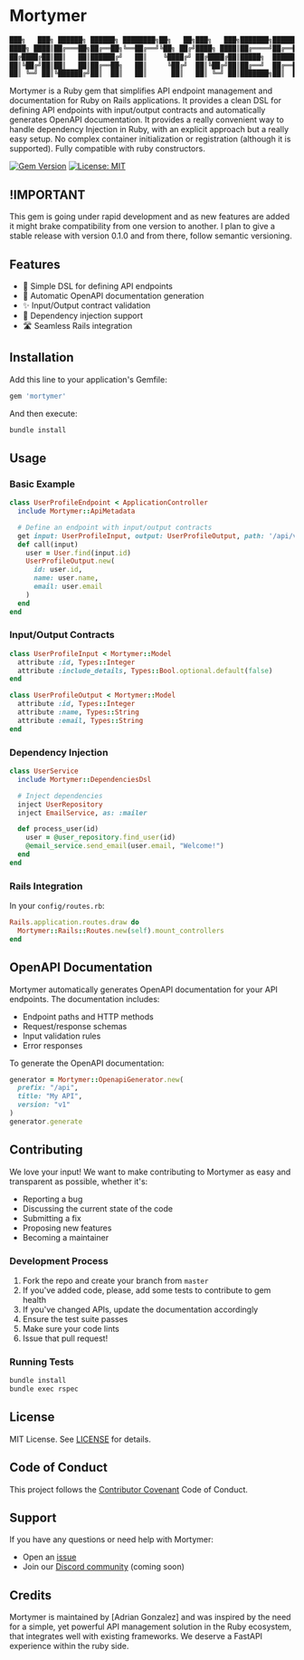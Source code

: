 # Mortymer

```markdown
███╗   ███╗ ██████╗ ██████╗ ████████╗██╗   ██╗███╗   ███╗███████╗██████╗ 
████╗ ████║██╔═══██╗██╔══██╗╚══██╔══╝╚██╗ ██╔╝████╗ ████║██╔════╝██╔══██╗
██╔████╔██║██║   ██║██████╔╝   ██║    ╚████╔╝ ██╔████╔██║█████╗  ██████╔╝
██║╚██╔╝██║██║   ██║██╔══██╗   ██║     ╚██╔╝  ██║╚██╔╝██║██╔══╝  ██╔══██╗
██║ ╚═╝ ██║╚██████╔╝██║  ██║   ██║      ██║   ██║ ╚═╝ ██║███████╗██║  ██║
```

Mortymer is a Ruby gem that simplifies API endpoint management and documentation for Ruby on Rails applications. It provides a clean DSL for defining API endpoints with input/output contracts and automatically generates OpenAPI documentation. It provides a really convenient way to handle
dependency Injection in Ruby, with an explicit approach but a really easy setup. No complex container initialization or registration (although 
it is supported). Fully compatible with ruby constructors. 

[![Gem Version](https://badge.fury.io/rb/morty.svg)](https://badge.fury.io/rb/morty)
[![License: MIT](https://img.shields.io/badge/License-MIT-yellow.svg)](https://opensource.org/licenses/MIT)

## !IMPORTANT

This gem is going under rapid development and as new features are added it might brake
compatibility from one version to another. I plan to give a stable release with version
0.1.0 and from there, follow semantic versioning.

## Features

- 🚀 Simple DSL for defining API endpoints
- 📝 Automatic OpenAPI documentation generation
- ✨ Input/Output contract validation
- 🎯 Dependency injection support
- 🛣️ Seamless Rails integration

## Installation

Add this line to your application's Gemfile:

```ruby
gem 'mortymer'
```

And then execute:

```bash
bundle install
```

## Usage

### Basic Example

```ruby
class UserProfileEndpoint < ApplicationController
  include Mortymer::ApiMetadata

  # Define an endpoint with input/output contracts
  get input: UserProfileInput, output: UserProfileOutput, path: '/api/v1/users/:id/profile'
  def call(input)
    user = User.find(input.id)
    UserProfileOutput.new(
      id: user.id,
      name: user.name,
      email: user.email
    )
  end
end
```

### Input/Output Contracts

```ruby
class UserProfileInput < Mortymer::Model
  attribute :id, Types::Integer
  attribute :include_details, Types::Bool.optional.default(false)
end

class UserProfileOutput < Mortymer::Model
  attribute :id, Types::Integer
  attribute :name, Types::String
  attribute :email, Types::String
end
```

### Dependency Injection

```ruby
class UserService
  include Mortymer::DependenciesDsl

  # Inject dependencies
  inject UserRepository
  inject EmailService, as: :mailer

  def process_user(id)
    user = @user_repository.find_user(id)
    @email_service.send_email(user.email, "Welcome!")
  end
end
```

### Rails Integration

In your `config/routes.rb`:

```ruby
Rails.application.routes.draw do
  Mortymer::Rails::Routes.new(self).mount_controllers
end
```

## OpenAPI Documentation

Mortymer automatically generates OpenAPI documentation for your API endpoints. The documentation includes:

- Endpoint paths and HTTP methods
- Request/response schemas
- Input validation rules
- Error responses

To generate the OpenAPI documentation:

```ruby
generator = Mortymer::OpenapiGenerator.new(
  prefix: "/api",
  title: "My API",
  version: "v1"
)
generator.generate
```

## Contributing

We love your input! We want to make contributing to Mortymer as easy and transparent as possible, whether it's:

- Reporting a bug
- Discussing the current state of the code
- Submitting a fix
- Proposing new features
- Becoming a maintainer

### Development Process

1. Fork the repo and create your branch from `master`
2. If you've added code, please, add some tests to contribute to gem health
3. If you've changed APIs, update the documentation accordingly
4. Ensure the test suite passes
5. Make sure your code lints
6. Issue that pull request!

### Running Tests

```bash
bundle install
bundle exec rspec
```

## License

MIT License. See [LICENSE](LICENSE) for details.

## Code of Conduct

This project follows the [Contributor Covenant](https://www.contributor-covenant.org/version/2/0/code_of_conduct/) Code of Conduct.

## Support

If you have any questions or need help with Mortymer:

- Open an [issue](https://github.com/yourusername/mortymer/issues)
- Join our [Discord community](#) (coming soon)

## Credits

Mortymer is maintained by [Adrian Gonzalez] and was inspired by the need for a simple,
yet powerful API management solution in the Ruby ecosystem, that integrates well
with existing frameworks. We deserve a FastAPI experience within the ruby side.
